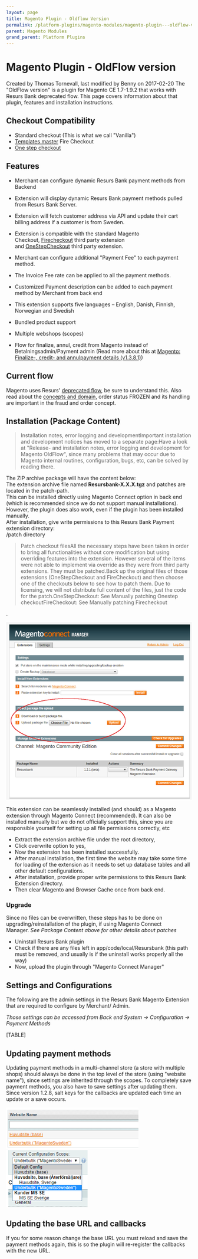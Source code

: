 ```yaml
---
layout: page
title: Magento Plugin - Oldflow Version
permalink: /platform-plugins/magento-modules/magento-plugin---oldflow-version/
parent: Magento Modules
grand_parent: Platform Plugins
---
```




# Magento Plugin - OldFlow version 
Created by Thomas Tornevall, last modified by Benny on 2017-02-20
The "OldFlow version" is a plugin for Magento CE 1.7-1.9.2 that works
with Resurs Bank deprecated flow. This page covers information about
that plugin, features and installation instructions.

## Checkout Compatibility
- Standard checkout (This is what we call "Vanilla")
- [Templates master](http://templates-master.com/) Fire Checkout
- [One step checkout](http://www.onestepcheckout.com/)

## Features
- Merchant can configure dynamic Resurs Bank payment methods from
  Backend

- Extension will display dynamic Resurs Bank payment methods pulled from
  Resurs Bank Server.

- Extension will fetch customer address via API and update their cart
  billing address if a customer is from Sweden.

- Extension is compatible with the standard Magento
  Checkout, [Firecheckout](http://firecheckout.com/) third party
  extension and [OneStepCheckout](http://www.onestepcheckout.com/) third
  party extension.

- Merchant can configure additional "Payment Fee" to each payment
  method.

- The Invoice Fee rate can be applied to all the payment methods.

- Customized Payment description can be added to each payment method by
  Merchant from back end

- This extension supports five languages – English, Danish, Finnish,
  Norwegian and Swedish

- Bundled product support

- Multiple webshops (scopes)

- Flow for finalize, annul, credit from Magento instead of
  Betalningsadmin/Payment admin (Read more about this at [Magento:
  Finalize-, credit- and annulpayment details (v1.3.8.1)](3441540))

## Current flow
Magento uses Resurs' [deprecated
flow](https://test.resurs.com/docs/display/DD/Shop+Flow+Chart), be sure
to understand this. Also read about the [concepts and
domain](concepts-and-domain), order status FROZEN and its handling are
important in the fraud and order concept.

## Installation (Package Content)

> Installation notes, error logging and developmentImportant
> installation and development notices has moved to a separate page:Have
> a look at "Release- and installation notes, error logging and
> development for Magento OldFlow", since many problems that may occur
> due to Magento internal routines, configuration, bugs, etc, can be
> solved by reading there.

The ZIP archive package will have the content below:  
The extension archive file named **Resursbank-X.X.X.tgz** and patches
are located in the patch-path.  
This can be installed directly using Magento Connect option in back end
(which is recommended since we do not support manual installations).
However, the plugin does also work, even if the plugin has been
installed manually.  
After installation, give write permissions to this Resurs Bank Payment
extension directory:  
/patch directory

> Patch checkout filesAll the necessary steps have been taken in order
> to bring all functionalities without core modification but using
> overriding features into the extension. However several of the items
> were not able to implement via override as they were from third party
> extensions. They must be patched.Back up the original files of those
> extensions (OneStepCheckout and FireCheckout) and then choose one of
> the checkouts below to see how to patch them. Due to licensing, we
> will not distribute full content of the files, just the code for the
> patch.OneStepCheckout: See Manually patching Onestep
> checkoutFireCheckout: See Manually patching Firecheckout

.

![](../../../../attachments/1476277/2818058.png)  

This extension can be seamlessly installed (and should) as a Magento
extension through Magento Connect (recommended). It can also be
installed manually but we do not officially support this, since you are
responsible yourself for setting up all file permissions correctly, etc

- Extract the extension archive file under the root directory,
- Click overwrite option to yes, 
- Now the extension has been installed successfully. 
- After manual installation, the first time the website may take some
  time for loading of the extension as it needs to set up database
  tables and all other default configurations. 
- After installation, provide proper write permissions to this Resurs
  Bank Extension directory. 
- Then clear Magento and Browser Cache once from back end.

### Upgrade
Since no files can be overwritten, these steps has to be done on
upgrading/reinstallation of the plugin, if using Magento Connect
Manager. *See Package Content above for other details about patches*

- Uninstall Resurs Bank plugin
- Check if there are any files left in app/code/local/Resursbank (this
  path must be removed, and usually is if the uninstall works properly
  all the way)
- Now, upload the plugin through "Magento Connect Manager"

## Settings and Configurations
The following are the admin settings in the Resurs Bank Magento
Extension that are required to configure by Merchant/ Admin.

*Those settings can be accessed from Back end System -\> Configuration
-\> Payment Methods*

[TABLE]

##  Updating payment methods
Updating payment methods in a multi-channel store (a store with multiple
shops) should always be done in the top level of the store (using
"website name"), since settings are inherited through the scopes. To
completely save payment methods, you also have to save settings after
updating them. Since version 1.2.8, salt keys for the callbacks are
updated each time an update or a save occurs.

![](../../../../attachments/1476277/3801106.png)![](../../../../attachments/1476277/3801107.png)

## Updating the base URL and callbacks
If you for some reason change the base URL you must reload and save the
payment methods again, this is so the plugin will re-register the
callbacks with the new URL.

